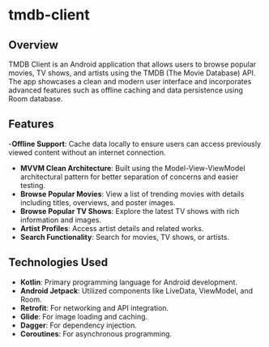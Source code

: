 # tmdb-client


## Overview

TMDB Client is an Android application that allows users to browse popular movies, TV shows, and artists using the TMDB (The Movie Database) API. The app showcases a clean and modern user interface and incorporates advanced features such as offline caching and data persistence using Room database.

## Features

-**Offline Support**: Cache data locally to ensure users can access previously viewed content without an internet connection.
- **MVVM Clean Architecture**: Built using the Model-View-ViewModel architectural pattern for better separation of concerns and easier testing.
- **Browse Popular Movies**: View a list of trending movies with details including titles, overviews, and poster images.
- **Browse Popular TV Shows**: Explore the latest TV shows with rich information and images.
- **Artist Profiles**: Access artist details and related works.
- **Search Functionality**: Search for movies, TV shows, or artists.

## Technologies Used

- **Kotlin**: Primary programming language for Android development.
- **Android Jetpack**: Utilized components like LiveData, ViewModel, and Room.
- **Retrofit**: For networking and API integration.
- **Glide**: For image loading and caching.
- **Dagger**: For dependency injection.
- **Coroutines**: For asynchronous programming.

